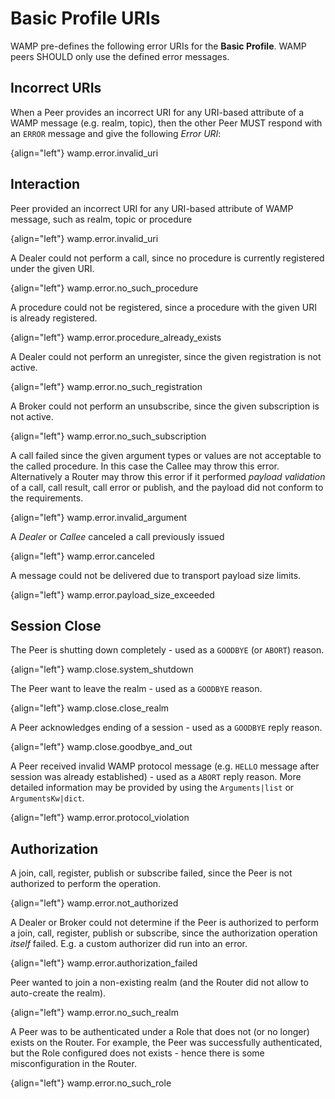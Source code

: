 # Basic Profile URIs

WAMP pre-defines the following error URIs for the **Basic Profile**. WAMP peers SHOULD only use the defined error messages.


## Incorrect URIs

When a Peer provides an incorrect URI for any URI-based attribute of a WAMP message (e.g. realm, topic), then the other Peer MUST respond with an `ERROR` message and give the following *Error URI*:

{align="left"}
        wamp.error.invalid_uri


## Interaction

Peer provided an incorrect URI for any URI-based attribute of WAMP message, such as realm, topic or procedure

{align="left"}
        wamp.error.invalid_uri

A Dealer could not perform a call, since no procedure is currently registered under the given URI.

{align="left"}
        wamp.error.no_such_procedure

A procedure could not be registered, since a procedure with the given URI is already registered.

{align="left"}
        wamp.error.procedure_already_exists

A Dealer could not perform an unregister, since the given registration is not active.

{align="left"}
        wamp.error.no_such_registration

A Broker could not perform an unsubscribe, since the given subscription is not active.

{align="left"}
        wamp.error.no_such_subscription

A call failed since the given argument types or values are not acceptable to the called procedure. In this case the Callee may throw this error. Alternatively a Router may throw this error if it performed *payload validation* of a call, call result, call error or publish, and the payload did not conform to the requirements.

{align="left"}
        wamp.error.invalid_argument

A *Dealer* or *Callee* canceled a call previously issued

{align="left"}
        wamp.error.canceled

A message could not be delivered due to transport payload size limits.

{align="left"}
        wamp.error.payload_size_exceeded

## Session Close

The Peer is shutting down completely - used as a `GOODBYE` (or `ABORT`) reason.

{align="left"}
        wamp.close.system_shutdown

The Peer want to leave the realm - used as a `GOODBYE` reason.

{align="left"}
        wamp.close.close_realm

A Peer acknowledges ending of a session - used as a `GOODBYE` reply reason.

{align="left"}
        wamp.close.goodbye_and_out

A Peer received invalid WAMP protocol message (e.g. `HELLO` message after session was already established) - used as a `ABORT` reply reason. More detailed information may be provided by using the `Arguments|list` or `ArgumentsKw|dict`.

{align="left"}
        wamp.error.protocol_violation

## Authorization

A join, call, register, publish or subscribe failed, since the Peer is not authorized to perform the operation.

{align="left"}
        wamp.error.not_authorized

A Dealer or Broker could not determine if the Peer is authorized to perform a join, call, register, publish or subscribe, since the authorization operation *itself* failed. E.g. a custom authorizer did run into an error.

{align="left"}
        wamp.error.authorization_failed

Peer wanted to join a non-existing realm (and the Router did not allow to auto-create the realm).

{align="left"}
        wamp.error.no_such_realm

A Peer was to be authenticated under a Role that does not (or no longer) exists on the Router. For example, the Peer was successfully authenticated, but the Role configured does not exists - hence there is some misconfiguration in the Router.

{align="left"}
        wamp.error.no_such_role
